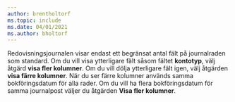 ```yaml
---
author: brentholtorf
ms.topic: include
ms.date: 04/01/2021
ms.author: bholtorf
---
```

Redovisningsjournalen visar endast ett begränsat antal fält på journalraden som standard. Om du vill visa ytterligare fält såsom fältet **kontotyp**, välj åtgärd **visa fler kolumner**. Om du vill dölja ytterligare fält igen, välj åtgärden **visa färre kolumner**. När du ser färre kolumner används samma bokföringsdatum för alla rader. Om du vill ha flera bokföringsdatum för samma journalpost väljer du åtgärden **Visa fler kolumner**.
